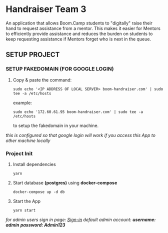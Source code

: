 # Handraiser Team 3

An application that allows Boom.Camp students to "digitally" raise their hand to
request assistance from a mentor. This makes it easier for Mentors to
efficiently provide assistance and reduces the burden on students to keep
requesting assistance if Mentors forget who is next in the queue.

## SETUP PROJECT

### SETUP FAKEDOMAIN (FOR GOOGLE LOGIN)

1. Copy & paste the command:

   `sudo echo '<IP ADDRESS OF LOCAL SERVER> boom-handraiser.com' | sudo tee -a /etc/hosts`

   example:

   `sudo echo '172.60.61.95 boom-handraiser.com' | sudo tee -a /etc/hosts`

   to setup the fakedomain in your machine.

_this is configured so that google login will work if you access this App to other machine locally_

### Project Init

1. Install dependencies

   `yarn`

2. Start database **(postgres)** using **docker-compose**

   `docker-compose up -d db`

3. Start the App

   `yarn start`

_for admin users sign in page: [Sign-in](boom-handraiser.com:3000/admin/sign-in)_
_default admin account:_
**_username: admin_**
**_password: Admin123_**
